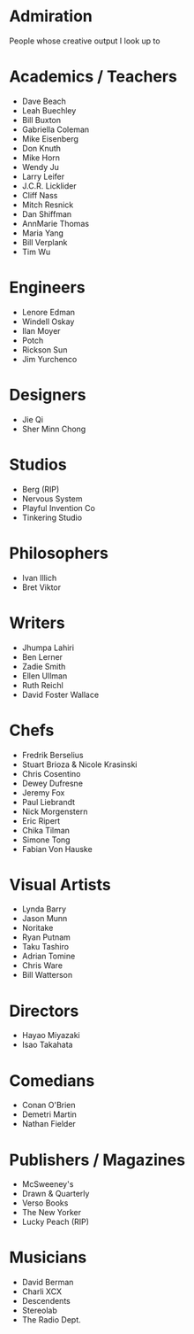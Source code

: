 # Admiration
People whose creative output I look up to

# Academics / Teachers
- Dave Beach
- Leah Buechley 
 - Bill Buxton
 - Gabriella Coleman
 - Mike Eisenberg
 - Don Knuth
 - Mike Horn
 - Wendy Ju
 - Larry Leifer
 - J.C.R. Licklider
 - Cliff Nass
 - Mitch Resnick
 - Dan Shiffman
 - AnnMarie Thomas
 - Maria Yang
 - Bill Verplank
 - Tim Wu
 
 # Engineers
 - Lenore Edman
 - Windell Oskay
 - Ilan Moyer
 - Potch
 - Rickson Sun
 - Jim Yurchenco
 
 # Designers
 - Jie Qi
 - Sher Minn Chong
 
 # Studios
 - Berg (RIP)
 - Nervous System
 - Playful Invention Co
 - Tinkering Studio
 
  # Philosophers
 - Ivan Illich
 - Bret Viktor

# Writers
- Jhumpa Lahiri
- Ben Lerner
- Zadie Smith
- Ellen Ullman
- Ruth Reichl
- David Foster Wallace

# Chefs
- Fredrik Berselius
- Stuart Brioza & Nicole Krasinski
- Chris Cosentino
- Dewey Dufresne
- Jeremy Fox
- Paul Liebrandt 
- Nick Morgenstern
- Eric Ripert
- Chika Tilman
- Simone Tong
- Fabian Von Hauske

# Visual Artists
- Lynda Barry
- Jason Munn
- Noritake
- Ryan Putnam
- Taku Tashiro
- Adrian Tomine
- Chris Ware
- Bill Watterson

# Directors
- Hayao Miyazaki
- Isao Takahata

# Comedians
- Conan O'Brien
- Demetri Martin
- Nathan Fielder

# Publishers / Magazines
- McSweeney's
- Drawn & Quarterly
- Verso Books
- The New Yorker
- Lucky Peach (RIP)

# Musicians
- David Berman
- Charli XCX
- Descendents
- Stereolab
- The Radio Dept.

